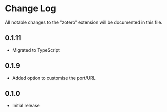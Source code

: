 # Change Log

All notable changes to the "zotero" extension will be documented in this file.

## 0.1.11

- Migrated to TypeScript

## 0.1.9

- Added option to customise the port/URL

## 0.1.0

- Initial release
